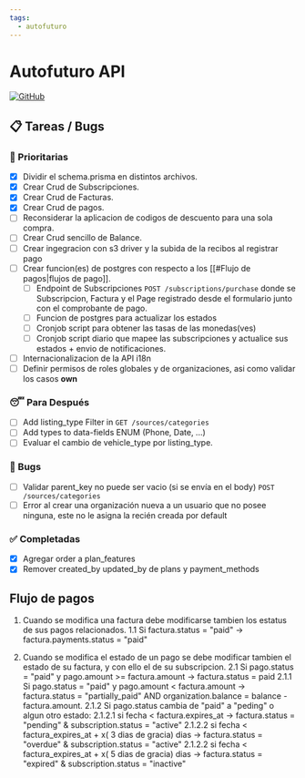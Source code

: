 ```yaml
---
tags:
  - autofuturo
---
```

# Autofuturo API
[![GitHub](https://img.shields.io/badge/GitHub-Repository-blue.svg)](https://github.com/autofuturo/autofuturo-api)

## 📋 Tareas / Bugs
### 🚨 Prioritarias

- [x] Dividir el schema.prisma en distintos archivos. 
- [x] Crear Crud de Subscripciones.
- [x] Crear Crud de Facturas.
- [x] Crear Crud de pagos.
- [ ] Reconsiderar la aplicacion de codigos de descuento para una sola compra.
- [ ] Crear Crud sencillo de Balance.
- [ ] Crear ingegracion con s3 driver y la subida de la recibos al registrar pago
- [ ] Crear funcion(es) de postgres con respecto a los [[#Flujo de pagos|flujos de pago]].
	- [ ] Endpoint de Subscripciones `POST /subscriptions/purchase` donde se Subscripcion, Factura y el Page registrado desde el formulario junto con el comprobante de pago.
	- [ ] Funcion de postgres para actualizar los estados
	- [ ] Cronjob script para obtener las tasas de las monedas(ves)
	- [ ] Cronjob script diario que mapee las subscripciones y actualice sus estados + envio de notificaciones.
- [ ] Internacionalizacion de la API i18n
- [ ] Definir permisos de roles globales y de organizaciones, asi como validar los casos  __own__

### 😴 Para Después
- [ ] Add listing_type Filter in `GET /sources/categories`
- [ ] Add types to data-fields ENUM (Phone, Date, ...)
- [ ] Evaluar el cambio de vehicle_type por listing_type.

### 🐛 Bugs
- [ ] Validar parent_key no puede ser vacio (si se envía en el body) `POST /sources/categories`
- [ ] Error al crear una organización nueva a un usuario que no posee ninguna, este no le asigna la recién creada por default
### ✅ Completadas

- [x] Agregar order a plan_features
- [x] Remover created_by updated_by de plans y payment_methods

## Flujo de pagos 
 1. Cuando se modifica una factura debe modificarse tambien los estatus de sus pagos relacionados.
	1.1 Si factura.status = "paid" -> factura.payments.status = "paid"  
 
2. Cuando se modifica el estado de un pago se debe modificar tambien el estado de su factura, y con ello el de su subscripcion.
	2.1 Si pago.status = "paid" y pago.amount >= factura.amount -> factura.status = paid
		2.1.1 Si pago.status = "paid" y pago.amount < factura.amount -> factura.status = "partially_paid" AND organization.balance = balance - factura.amount.
		2.1.2 Si pago.status cambia de "paid" a "peding" o algun otro estado:
			2.1.2.1 si fecha < factura.expires_at ->  factura.status = "pending" & subscription.status = "active"
			2.1.2.2 si fecha < factura_expires_at + x( 3 dias de gracia) dias -> factura.status = "overdue" &  subscription.status = "active"
			2.1.2.2 si fecha < factura_expires_at + x( 5 dias de gracia) dias -> factura.status = "expired" & subscription.status = "inactive"